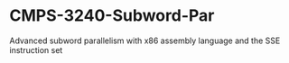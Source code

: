 # CMPS-3240-Subword-Par
Advanced subword parallelism with x86 assembly language and the SSE instruction set
